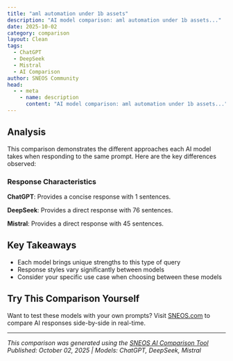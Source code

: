 ```yaml
---
title: "aml automation under 1b assets"
description: "AI model comparison: aml automation under 1b assets..."
date: 2025-10-02
category: comparison
layout: Clean
tags:
  - ChatGPT
  - DeepSeek
  - Mistral
  - AI Comparison
author: SNEOS Community
head:
  - - meta
    - name: description
      content: "AI model comparison: aml automation under 1b assets..."
---
```


<ChatComparison
  title="aml automation under 1b assets"
  prompt="aml automation under 1b assets"
  :responses='{
    "ChatGPT": "Anti-Money Laundering (AML) automation refers to the use of technology and software solutions to streamline and enhance the processes involved in detecting, monitoring, and reporting suspicious financial activities. For organizations with under $1 billion in assets, implementing AML automation can improve efficiency, reduce compliance costs, and enhance regulatory compliance.\n\nHere’s an overview of the key components and considerations for AML automation for smaller institutions:\n\n### Key Components of AML Automation\n\n1. **Transaction Monitoring Systems (TMS)**:\n   - Automated systems that analyze transactions in real time or near real time to identify patterns indicative of money laundering or terrorist financing.\n   - Enable the setting of configurable rules and thresholds based on risk factors.\n\n2. **Customer Due Diligence (CDD)**:\n   - Automated processes for onboarding customers, including risk assessments, KYC (Know Your Customer) checks, and identity verification.\n   - Integration with third-party data sources for enhanced validation.\n\n3. **Risk Assessment Tools**:\n   - Tools that automate the assessment of clients and transactions based on predefined risk criteria.\n   - Helps prioritize monitoring efforts and allocate resources effectively.\n\n4. **Reporting and Documentation**:\n   - Automated generation of Suspicious Activity Reports (SARs) and other compliance documentation required by regulatory bodies.\n   - Use of templates and workflows to streamline internal reporting processes.\n\n5. **Regulatory Compliance Updates**:\n   - Subscription services or platforms that ensure ongoing updates regarding regulatory changes relevant to AML compliance.\n   - Automation of compliance checks against sanctions lists, PEP (Politically Exposed Persons) lists, and other regulatory databases.\n\n6. **Data Analytics and Machine Learning**:\n   - Leveraging data analytics to improve detection capabilities and reduce false positives through machine learning algorithms that learn from historical data.\n   - Identifying unusual patterns and trends that may indicate illicit activities.\n\n### Considerations for Implementing AML Automation\n\n1. **Budget Constraints**:\n   - Assess the costs associated with AML automation solutions and how they align with the institution’s budget.\n   - Look for cost-effective solutions specifically designed for smaller institutions.\n\n2. **Scalability**:\n   - Choose systems that can grow with the organization as it grows in size and complexity.\n   - Ensure that the chosen solution can accommodate future regulatory demands.\n\n3. **Integration with Existing Systems**:\n   - Ensure that new AML automation tools can integrate seamlessly with existing banking, financial, or compliance software.\n   - Look for vendors that offer easy integration capabilities.\n\n4. **Vendor Selection**:\n   - Research and select vendors that have a strong reputation in the AML automation space, with proven technology suited for smaller institutions.\n   - Consider both established players as well as newer fintech solutions offering innovative approaches.\n\n5. **Regulatory Environment**:\n   - Stay updated on AML regulations and adapt the automation tools accordingly to ensure compliance.\n   - Understand the specific requirements set forth by entities like the Financial Crimes Enforcement Network (FinCEN) or local regulators.\n\n6. **Training and Culture**:\n   - Invest in employee training to ensure that staff are familiar with both the technology and the underlying AML principles.\n   - Foster a culture of compliance within the organization that emphasizes the importance of AML efforts.\n\n7. **Monitoring and Adjustment**:\n   - Continually monitor the effectiveness of the AML automation systems and adjust rules, thresholds, and processes based on ongoing evaluation and feedback.\n   - Conduct regular audits and assessments to ensure the systems are functioning as intended.\n\n### Conclusion\nFor institutions with under $1 billion in assets, AML automation provides a significant opportunity to enhance compliance efforts without incurring extraordinary costs. By carefully selecting tools and planning integrations while remaining agile to regulatory changes, these organizations can effectively manage their AML obligations and protect against financial crime.",
    "DeepSeek": "Of course. Automating Anti-Money Laundering (AML) processes is not only feasible but also a strategic imperative for financial institutions with assets under $1 billion. At this scale, you need efficiency, accuracy, and to avoid the massive costs of enterprise-level solutions.\n\nThe key is a targeted, \u0022smart automation\u0022 approach that focuses on high-impact areas without over-engineering.\n\nHere is a comprehensive guide to AML automation for an institution with under $1 billion in assets.\n\n### Core Philosophy for the \u003C$1B Institution\n\n*   **Focus on Augmentation, Not Replacement:** Use technology to *assist* your compliance team, not replace them. Automate the tedious tasks so your analysts can focus on true investigation.\n*   **Start with High-Impact, High-Volume Tasks:** Prioritize processes that consume the most time and are prone to human error.\n*   **Leverage Modern, Cost-Effective Tools:** You don\u0027t need a multi-million-dollar vendor contract. A combination of specialized RegTech, existing office software, and smart processes can deliver 80% of the value for 20% of the cost.\n\n---\n\n### Tiered Approach to AML Automation\n\nHere\u2019s a practical, tiered strategy you can implement.\n\n#### Tier 1: Foundational Automation (Quick Wins)\n\nThese are the easiest to implement and provide immediate relief to your team.\n\n1.  **Customer Onboarding (KYC) \u0026 Due Diligence:**\n    *   **ID Verification:** Use APIs from providers like **Trulioo**, **Onfido**, or **ID.me** to automatically verify government-IDs, liveness checks, and match against watchlists during account opening.\n    *   **Sanctions \u0026 PEP Screening:** Automate initial screening against global sanctions, PEP, and adverse media lists. Many RegTech providers offer API-based screening that integrates directly into your onboarding platform.\n    *   **Automated Risk Scoring:** Create a simple algorithm within your CRM or a dedicated tool to automatically assign an initial risk rating based on customer data (e.g., geography, occupation, business type).\n\n2.  **Transaction Monitoring Alert Triage:**\n    *   **Rule-Based Filtering:** Implement simple, automated rules to filter out obvious false positives *before* they hit an analyst\u0027s queue.\n        *   *Example:* Automatically dismiss alerts where the transaction amount is 50% below the reporting threshold.\n        *   *Example:* Auto-close alerts for \u0022Structured Cash Deposits\u0022 if the total daily cash from a retail customer is under $5,000.\n    *   **Robotic Process Automation (RPA):** Use low-cost RPA tools (e.g., **UiPath**, **Automation Anywhere**) to automate the manual data gathering for an alert. The bot can log into core systems, extract transaction histories, and customer profiles, and pre-populate a case file.\n\n#### Tier 2: Advanced Process Automation\n\nOnce foundational elements are in place, enhance your efficiency.\n\n1.  **Case Management Workflow:**\n    *   Use a platform like **SharePoint**, **Smartsheet**, or a dedicated compliance tool to create automated workflows.\n    *   Alerts are automatically assigned to available analysts based on workload or expertise.\n    *   Automated reminders escalate stale cases.\n    *   Standardized templates for Suspicious Activity Reports (SARs) ensure consistency and speed up filing.\n\n2.  **Enhanced Due Diligence (EDD) Automation:**\n    *   Automate the collection of source of wealth and source of funds documentation through secure customer portals.\n    *   Use web-scraping tools (ethically and legally) to automatically gather publicly available information for EDD reports.\n\n3.  **Regulatory Reporting:**\n    *   Automate the generation of Currency Transaction Reports (CTRs). Your core banking system can likely be configured to flag transactions over $10,000, and a script can compile the data into the required FinCEN format.\n    *   For SARs, use templates that auto-populate with customer and alert data, reducing manual typing and errors.\n\n#### Tier 3: Intelligent Automation (The Future-Proofing Step)\n\nThis involves more sophisticated technology, often with a higher cost, but can be justified by the dramatic increase in effectiveness.\n\n1.  **Machine Learning (ML) for Transaction Monitoring:**\n    *   Instead of (or in addition to) rigid rules, use an ML model to identify anomalous behavior based on a customer\u0027s *own* historical activity and peer group behavior.\n    *   **Benefit:** Catches complex, layered laundering schemes that rules miss and drastically reduces false positives.\n    *   **Vendors:** Many modern RegTechs now offer ML-powered monitoring as a service, making it accessible to smaller institutions.\n\n2.  **Natural Language Processing (NLP):**\n    *   Automatically analyze news articles, legal documents, and internal notes to identify potential risks or corroborate alerts.\n\n---\n\n### Practical Tool Stack for a \u003C$1B Institution\n\nYou do not need to build this yourself. A typical, cost-effective stack might look like this:\n\n| Function | Recommended Tool Types | Example Vendors (for illustration) |\n| :--- | :--- | :--- |\n| **Core AML Platform** | All-in-One RegTech SaaS | **NameScan** (screening), **ComplyAdvantage** (monitoring \u0026 screening), **FeatureSpace** (ML-based monitoring) |\n| **ID Verification** | Specialized API | **Trulioo**, **Onfido**, **Jumio** |\n| **Workflow \u0026 Case Mgmt** | Low-Code/Configurable Tools | **Smartsheet**, **Kissflow**, **Microsoft Power Apps** |\n| **Process Automation** | Robotic Process Automation (RPA) | **UiPath**, **Automation Anywhere** (often have community editions) |\n| **Data Aggregation** | In-House Scripts/ETL Tools | **Python (Pandas)**, **Alteryx** |\n\n### Implementation Roadmap\n\n1.  **Assessment \u0026 Prioritization (Month 1):**\n    *   Map your current AML processes. Identify the biggest pain points (e.g., \u002290% of our time is spent on false-positive alerts\u0022).\n    *   Get buy-in from leadership by calculating the ROI (e.g., \u0022Automating alert triage will save 40 analyst-hours per week\u0022).\n\n2.  **Pilot Program (Months 2-4):**\n    *   Start with **Tier 1** automation. Pick one area, like automated ID verification during onboarding.\n    *   Run a pilot, measure its success (time saved, error reduction), and demonstrate the value.\n\n3.  **Phased Rollout (Months 5-12):**\n    *   Roll out successful pilots across the organization.\n    *   Begin implementing **Tier 2** automations, starting with case management workflow.\n\n4.  **Review \u0026 Optimize (Ongoing):**\n    *   Continuously monitor the effectiveness of your automated systems.\n    *   As your institution grows and technology evolves, evaluate **Tier 3** intelligent automation solutions.\n\n### Key Considerations \u0026 Pitfalls to Avoid\n\n*   **Data Quality is Everything:** Garbage in, garbage out. Ensure your core customer and transaction data is clean and structured before automating.\n*   **Don\u0027t \u0022Set and Forget\u0022:** Automated rules and models can become stale. You must have a process for regular tuning and testing.\n*   **Maintain Human Oversight:** The compliance officer is still ultimately responsible. Automation assists with decisions but does not make them. Ensure there is a clear audit trail.\n*   **Vendor Due Diligence:** Thoroughly vet any third-party provider for their security, stability, and regulatory compliance.\n\nFor an institution under $1 billion in assets, a thoughtfully implemented AML automation strategy is a powerful way to strengthen your compliance program, reduce operational costs, and free up your team to focus on the real threats.",
    "Mistral": "Implementing Anti-Money Laundering (AML) automation for a financial institution with assets under $1 billion can be a strategic move to enhance compliance, reduce costs, and improve efficiency. Here are some steps and considerations to guide you through the process:\n\n### 1. **Assessment and Planning**\n   - **Risk Assessment:** Conduct a thorough risk assessment to identify potential AML risks specific to your institution.\n   - **Regulatory Requirements:** Ensure you understand and comply with all relevant AML regulations, such as those from FinCEN, FATF, and local regulatory bodies.\n   - **Budget and Resources:** Determine the budget and resources available for AML automation. This includes software, hardware, and personnel costs.\n\n### 2. **Technology Selection**\n   - **AML Software:** Choose AML software that fits your needs. Look for features like transaction monitoring, customer due diligence (CDD), enhanced due diligence (EDD), and suspicious activity reporting (SAR).\n   - **Integration:** Ensure the software can integrate with your existing systems, such as core banking platforms, CRM, and other financial systems.\n   - **Scalability:** Select a solution that can scale with your institution\u0027s growth.\n\n### 3. **Implementation**\n   - **Data Migration:** Plan for the migration of historical data to the new AML system.\n   - **Training:** Provide comprehensive training for staff on how to use the new system effectively.\n   - **Testing:** Conduct thorough testing to ensure the system works as expected and meets regulatory requirements.\n\n### 4. **Ongoing Management**\n   - **Monitoring:** Continuously monitor transactions and customer activities for suspicious patterns.\n   - **Reporting:** Generate and submit required reports to regulatory bodies.\n   - **Updates:** Regularly update the system to incorporate new regulatory requirements and emerging risks.\n\n### 5. **Compliance and Auditing**\n   - **Internal Audits:** Conduct regular internal audits to ensure compliance with AML regulations.\n   - **External Audits:** Be prepared for external audits by regulatory bodies.\n   - **Documentation:** Maintain thorough documentation of all AML processes, policies, and procedures.\n\n### 6. **Cost-Benefit Analysis**\n   - **Cost Savings:** Automation can reduce the need for manual processes, leading to cost savings.\n   - **Efficiency:** Improved efficiency in transaction monitoring and reporting.\n   - **Risk Mitigation:** Enhanced ability to detect and mitigate AML risks.\n\n### 7. **Vendor Management**\n   - **Selection:** Choose reputable vendors with a proven track record in AML automation.\n   - **Contracts:** Ensure contracts clearly outline responsibilities, service levels, and data security measures.\n   - **Support:** Ensure the vendor provides adequate support and maintenance.\n\n### 8. **Customer Experience**\n   - **Onboarding:** Streamline the customer onboarding process with automated CDD and EDD.\n   - **Communication:** Ensure clear communication with customers regarding AML requirements and processes.\n\n### 9. **Data Security**\n   - **Protection:** Implement robust data security measures to protect sensitive information.\n   - **Compliance:** Ensure compliance with data protection regulations such as GDPR, CCPA, etc.\n\n### 10. **Continuous Improvement**\n   - **Feedback:** Regularly gather feedback from users and stakeholders.\n   - **Upgrades:** Continuously upgrade the system to incorporate new technologies and best practices.\n\n### Example Tools and Solutions\n- **Transaction Monitoring:** SAS AML, NICE Actimize, Oracle Financial Services AML.\n- **Customer Due Diligence:** LexisNexis Risk Solutions, Thomson Reuters CLEAR.\n- **Reporting:** IBM OpenPages, MetricStream.\n\n### Conclusion\nImplementing AML automation for a financial institution with assets under $1 billion requires careful planning, selection of appropriate technology, and continuous management. By following these steps, you can enhance your AML compliance, reduce costs, and improve overall efficiency."
  }'
  published-date="09:23"
/>

## Analysis

This comparison demonstrates the different approaches each AI model takes when responding to the same prompt. Here are the key differences observed:

### Response Characteristics

**ChatGPT**: Provides a concise response with 1 sentences. 

**DeepSeek**: Provides a direct response with 76 sentences. 

**Mistral**: Provides a direct response with 45 sentences. 

## Key Takeaways

- Each model brings unique strengths to this type of query
- Response styles vary significantly between models
- Consider your specific use case when choosing between these models

## Try This Comparison Yourself

Want to test these models with your own prompts? Visit [SNEOS.com](https://sneos.com) to compare AI responses side-by-side in real-time.

---

*This comparison was generated using the [SNEOS AI Comparison Tool](https://sneos.com)*
*Published: October 02, 2025 | Models: ChatGPT, DeepSeek, Mistral*
